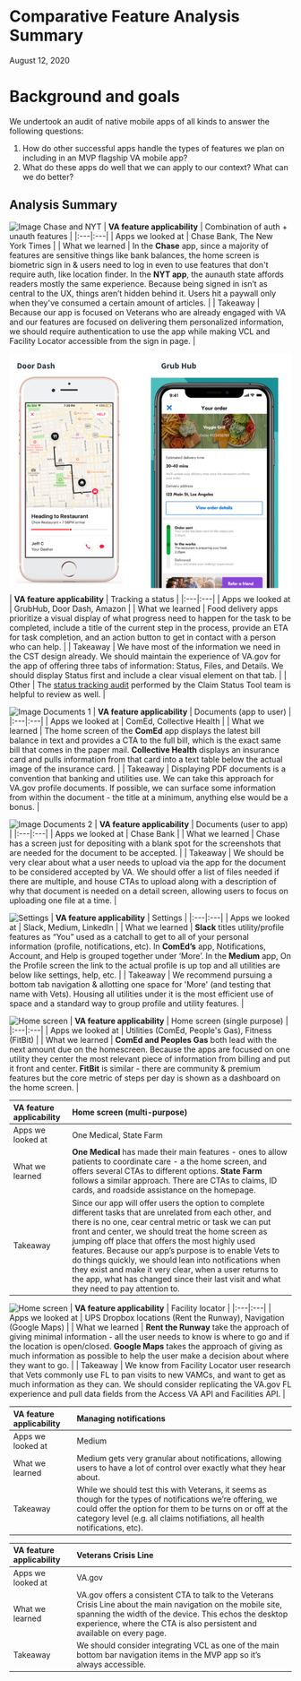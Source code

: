# Comparative Feature Analysis Summary

August 12, 2020

# Background and goals
We undertook an audit of native mobile apps of all kinds to answer the following questions: 
1. How do other successful apps handle the types of features we plan on including in an MVP flagship VA mobile app?
2. What do these apps do well that we can apply to our context? What can we do better?

## Analysis Summary

![Image Chase and NYT](https://github.com/department-of-veterans-affairs/va.gov-team/blob/master/products/va-mobile-app/ux-research/comparative-feature-analysis/screenshots/Auth-Unauth-Features.png)
| **VA feature applicability** | Combination of auth + unauth features | 
|:---|:---|
| Apps we looked at | Chase Bank, The New York Times | 
| What we learned | In the **Chase** app, since a majority of features are sensitive things like bank balances, the home screen is biometric sign in & users need to log in even to use features that don't require auth, like location finder. In the **NYT app**, the aunauth state affords readers mostly the same experience. Because being signed in isn’t as central to the UX, things aren’t hidden behind it. Users hit a paywall only when they've consumed a certain amount of articles. | 
| Takeaway | Because our app is focused on Veterans who are already engaged with VA and our features are focused on delivering them personalized information, we should require authentication to use the app while making VCL and Facility Locator accessible from the sign in page. |

![Image GruhbHub and Doordash](screenshots/Tracking-Status.png)
| **VA feature applicability** | Tracking a status | 
|:---|:---|
| Apps we looked at | GrubHub, Door Dash, Amazon | 
| What we learned | Food delivery apps prioritize a visual display of what progress need to happen for the task to be completed, include a title of the current step in the process, provide an ETA for task completion, and an action button to get in contact with a person who can help. | 
| Takeaway | We have most of the information we need in the CST design already. We should maintain the experience of VA.gov for the app of offering three tabs of information: Status, Files, and Details. We should display Status first and include a clear visual element on that tab.  |
| Other | The [status tracking audit](https://github.com/department-of-veterans-affairs/va.gov-team/blob/master/products/claim-appeal-status/research/April-2020-dicovery-concept-usability/Comparative%20analysis_%20Status%20tracking.pdf) performed by the Claim Status Tool team is helpful to review as well.  |

![Image Documents 1](https://github.com/department-of-veterans-affairs/va.gov-team/blob/master/products/va-mobile-app/ux-research/comparative-feature-analysis/screenshots/Documents-To-Consumer.png)
| **VA feature applicability** | Documents (app to user) | 
|:---|:---|
| Apps we looked at | ComEd, Collective Health | 
| What we learned | The home screen of the **ComEd** app displays the latest bill balance in text and provides a CTA to the full bill, which is the exact same bill that comes in the paper mail. **Collective Health** displays an insurance card and pulls information from that card into a text table below the actual image of the insurance card. | 
| Takeaway | Displaying PDF documents is a convention that banking and utilities use. We can take this approach for VA.gov profile documents. If possible, we can surface some information from within the document - the title at a minimum, anything else would be a bonus.  |

![Image Documents 2](https://github.com/department-of-veterans-affairs/va.gov-team/blob/master/products/va-mobile-app/ux-research/comparative-feature-analysis/screenshots/Documents-From-Consumer.png)
| **VA feature applicability** | Documents (user to app) | 
|:---|:---|
| Apps we looked at | Chase Bank | 
| What we learned | Chase has a screen just for depositing with a blank spot for the screenshots that are needed for the document to be accepted. | 
| Takeaway | We should be very clear about what a user needs to upload via the app for the document to be considered accepted by VA. We should offer a list of files needed if there are multiple, and house CTAs to upload along with a description of why that document is needed on a detail screen, allowing users to focus on uploading one file at a time. |

![Settings](https://github.com/department-of-veterans-affairs/va.gov-team/blob/master/products/va-mobile-app/ux-research/comparative-feature-analysis/screenshots/Profile.png)
| **VA feature applicability** | Settings | 
|:---|:---|
| Apps we looked at | Slack, Medium, LinkedIn | 
| What we learned | **Slack** titles utility/profile features as “You” used as a catchall to get to all of your personal information (profile, notifications, etc). In **ComEd’s** app, Notifications, Account, and Help is grouped together under ‘More’. In the **Medium** app, On the Profile screen the link to the actual profile is up top and all utilities are below like settings, help, etc.  | 
| Takeaway | We recommend pursuing a bottom tab navigation & allotting one space for 'More' (and testing that name with Vets). Housing all utilities under it is the most efficient use of space and a standard way to group profile and utility features. |

![Home screen](https://github.com/department-of-veterans-affairs/va.gov-team/blob/master/products/va-mobile-app/ux-research/comparative-feature-analysis/screenshots/Homescreen.png)
| **VA feature applicability** | Home screen (single purpose) | 
|:---|:---|
| Apps we looked at | Utilities (ComEd, People's Gas), Fitness (FitBit) | 
| What we learned | **ComEd and Peoples Gas** both lead with the next amount due on the homescreen. Because the apps are focused on one utility they center the most relevant piece of information from billing and put it front and center. **FitBit** is similar - there are community & premium features but the core metric of steps per day is shown as a dashboard on the home screen.  | 

| **VA feature applicability** | Home screen (multi-purpose) | 
|:---|:---|
| Apps we looked at | One Medical, State Farm | 
| What we learned | **One Medical** has made their main features - ones to allow patients to coordinate care - a the home screen, and offers several CTAs to different options. **State Farm** follows a similar approach. There are CTAs to claims, ID cards, and roadside assistance on the homepage.  | 
| Takeaway | Since our app will offer users the option to complete different tasks that are unrelated from each other, and there is no one, cear central metric or task we can put front and center, we should treat the home screen as jumping off place that offers the most highly used features. Because our app’s purpose is to enable Vets to do things quickly, we should lean into notifications when they exist and make it very clear, when a user returns to the app, what has changed since their last visit and what they need to pay attention to. |


![Home screen](https://github.com/department-of-veterans-affairs/va.gov-team/blob/master/products/va-mobile-app/ux-research/comparative-feature-analysis/screenshots/Facility-Locator.png)
| **VA feature applicability** | Facility locator | 
|:---|:---|
| Apps we looked at | UPS Dropbox locations (Rent the Runway), Navigation (Google Maps) | 
| What we learned | **Rent the Runway** take the approach of giving minimal information - all the user needs to know is where to go and if the location is open/closed. **Google Maps** takes the approach of giving as much information as possible to help the user make a decision about where they want to go. | 
| Takeaway | We know from Facility Locator user research that Vets commonly use FL to pan visits to new VAMCs, and want to get as much information as they can. We should consider replicating the VA.gov FL experience and pull data fields from the Access VA API and Facilities API.  |

| **VA feature applicability** | Managing notifications | 
|:---|:---|
| Apps we looked at | Medium| 
| What we learned | Medium gets very granular about notifications, allowing users to have a lot of control over exactly what they hear about. | 
| Takeaway | While we should test this with Veterans, it seems as though for the types of notifications we’re offering, we could offer the option for them to be turns on or off at the category level (e.g. all claims notifiations, all health notifications, etc).  |

| **VA feature applicability** | Veterans Crisis Line | 
|:---|:---|
| Apps we looked at | VA.gov | 
| What we learned | VA.gov offers a consistent CTA to talk to the Veterans Crisis Line about the main navigation on the mobile site, spanning the width of the device. This echos the desktop experience, where the CTA is also persistent and available on every page. | 
| Takeaway | We should consider integrating VCL as one of the main bottom bar navigation items in the MVP app so it’s always accessible.  |





